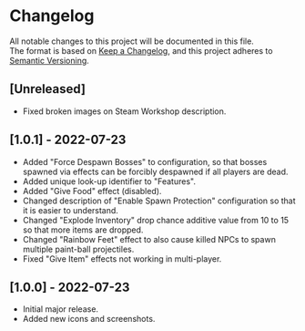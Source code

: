 # Changelog

All notable changes to this project will be documented in this file.<br>
The format is based on [Keep a Changelog](https://keepachangelog.com/en/1.0.0/),
and this project adheres to [Semantic Versioning](https://semver.org/spec/v2.0.0.html).

## [Unreleased]
- Fixed broken images on Steam Workshop description.

## [1.0.1] - 2022-07-23

- Added "Force Despawn Bosses" to configuration, so that bosses spawned via effects can be forcibly despawned if all
  players are dead.
- Added unique look-up identifier to "Features".
- Added "Give Food" effect (disabled).
- Changed description of "Enable Spawn Protection" configuration so that it is easier to understand.
- Changed "Explode Inventory" drop chance additive value from 10 to 15 so that more items are dropped.
- Changed "Rainbow Feet" effect to also cause killed NPCs to spawn multiple paint-ball projectiles.
- Fixed "Give Item" effects not working in multi-player.

## [1.0.0] - 2022-07-23

- Initial major release.
- Added new icons and screenshots.